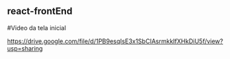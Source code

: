 ## react-frontEnd

#Video da tela inicial

https://drive.google.com/file/d/1PB9esqIsE3x1SbCIAsrmkkIfXHkDiU5f/view?usp=sharing

